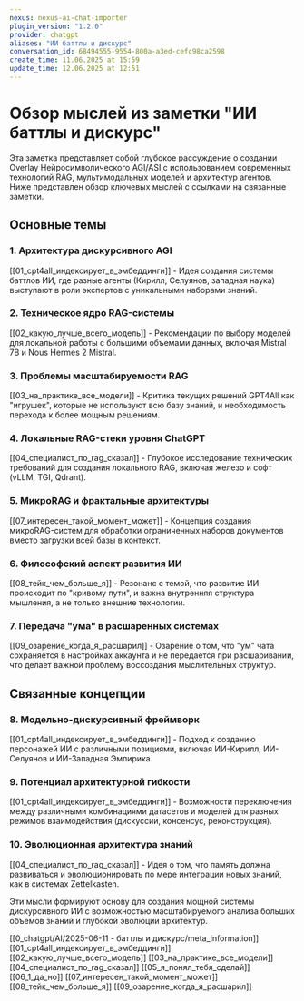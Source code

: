 ```yaml
---
nexus: nexus-ai-chat-importer
plugin_version: "1.2.0"
provider: chatgpt
aliases: "ИИ баттлы и дискурс"
conversation_id: 68494555-9554-800a-a3ed-cefc98ca2598
create_time: 11.06.2025 at 15:59
update_time: 12.06.2025 at 12:51
---
```

# Обзор мыслей из заметки "ИИ баттлы и дискурс"

Эта заметка представляет собой глубокое рассуждение о создании Overlay Нейросимволического AGI/ASI с использованием современных технологий RAG, мультимодальных моделей и архитектур агентов. Ниже представлен обзор ключевых мыслей с ссылками на связанные заметки.

## Основные темы

### 1. Архитектура дискурсивного AGI
[[01_cpt4all_индексирует_в_эмбеддинги]] - Идея создания системы баттлов ИИ, где разные агенты (Кирилл, Селуянов, западная наука) выступают в роли экспертов с уникальными наборами знаний.

### 2. Техническое ядро RAG-системы
[[02_какую_лучше_всего_модель]] - Рекомендации по выбору моделей для локальной работы с большими объемами данных, включая Mistral 7B и Nous Hermes 2 Mistral.

### 3. Проблемы масштабируемости RAG
[[03_на_практике_все_модели]] - Критика текущих решений GPT4All как "игрушек", которые не используют всю базу знаний, и необходимость перехода к более мощным решениям.

### 4. Локальные RAG-стеки уровня ChatGPT
[[04_специалист_по_rag_сказал]] - Глубокое исследование технических требований для создания локального RAG, включая железо и софт (vLLM, TGI, Qdrant).

### 5. МикроRAG и фрактальные архитектуры
[[07_интересен_такой_момент_может]] - Концепция создания микроRAG-систем для обработки ограниченных наборов документов вместо загрузки всей базы в контекст.

### 6. Философский аспект развития ИИ
[[08_тейк_чем_больше_я]] - Резонанс с темой, что развитие ИИ происходит по "кривому пути", и важна внутренняя структура мышления, а не только внешние технологии.

### 7. Передача "ума" в расшаренных системах
[[09_озарение_когда_я_расшарил]] - Озарение о том, что "ум" чата сохраняется в настройках аккаунта и не передается при расшаривании, что делает важной проблему воссоздания мыслительных структур.

## Связанные концепции

### 8. Модельно-дискурсивный фреймворк
[[01_cpt4all_индексирует_в_эмбеддинги]] - Подход к созданию персонажей ИИ с различными позициями, включая ИИ-Кирилл, ИИ-Селуянов и ИИ-Западная Эмпирика.

### 9. Потенциал архитектурной гибкости
[[01_cpt4all_индексирует_в_эмбеддинги]] - Возможности переключения между различными комбинациями датасетов и моделей для разных режимов взаимодействия (дискуссии, консенсус, реконструкция).

### 10. Эволюционная архитектура знаний
[[04_специалист_по_rag_сказал]] - Идея о том, что память должна развиваться и эволюционировать по мере интеграции новых знаний, как в системах Zettelkasten.

Эти мысли формируют основу для создания мощной системы дискурсивного ИИ с возможностью масштабируемого анализа больших объемов знаний и глубокой эволюции архитектур.

[[0_chatgpt/AI/2025-06-11 - баттлы и дискурс/meta_information]]
[[01_cpt4all_индексирует_в_эмбеддинги]]
[[02_какую_лучше_всего_модель]]
[[03_на_практике_все_модели]]
[[04_специалист_по_rag_сказал]]
[[05_я_понял_тебя_сделай]]
[[06_1_да_но]]
[[07_интересен_такой_момент_может]]
[[08_тейк_чем_больше_я]]
[[09_озарение_когда_я_расшарил]]
